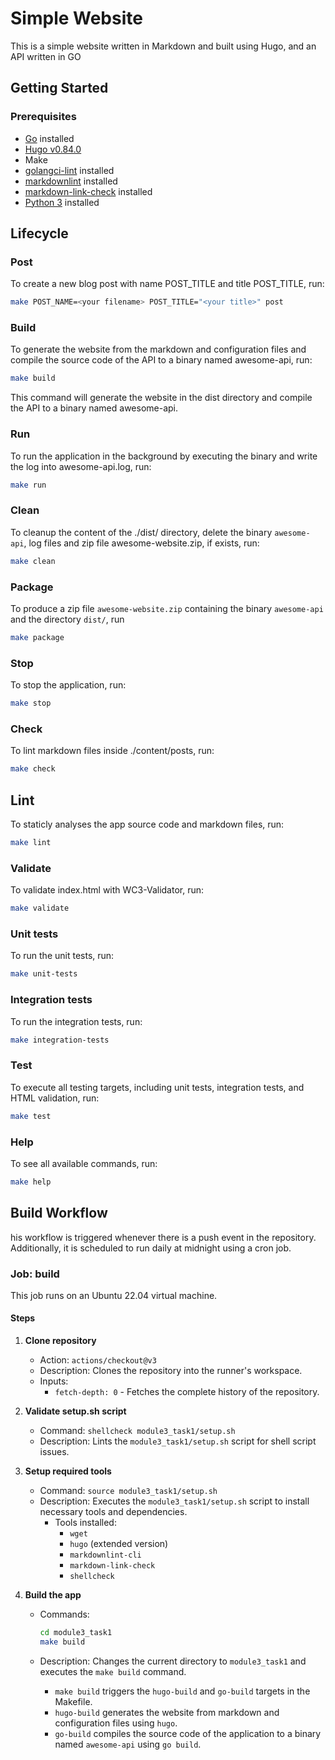 # Simple Website

This is a simple website written in Markdown and built using Hugo, and an API
written in GO

## Getting Started

### Prerequisites

- [Go](https://golang.org/doc/install) installed
- [Hugo v0.84.0](https://github.com/gohugoio/hugo/releases/tag/v0.84.0)
- Make
- [golangci-lint](https://golangci-lint.run/usage/install/) installed
- [markdownlint](https://github.com/igorshubovych/markdownlint-cli) installed
- [markdown-link-check](https://www.npmjs.com/package/markdown-link-check)
installed
- [Python 3](https://www.python.org/downloads/) installed

## Lifecycle

### Post

To create a new blog post with name POST_TITLE and title POST_TITLE, run:

```bash
make POST_NAME=<your filename> POST_TITLE="<your title>" post
```

### Build

To generate the website from the markdown and configuration files and compile
the source code of the API to a binary named awesome-api, run:

```bash
make build
```

This command will generate the website in the dist directory and compile the
API to a binary named awesome-api.

### Run

To run the application in the background by executing the binary and write the
log into awesome-api.log, run:

```bash
make run
```

### Clean

To cleanup the content of the ./dist/ directory, delete the binary
`awesome-api`, log files and zip file awesome-website.zip, if exists, run:

```bash
make clean
```

### Package

To produce a zip file `awesome-website.zip` containing the binary `awesome-api`
and the directory `dist/`, run

```bash
make package
```

### Stop

To stop the application, run:

```bash
make stop
```

### Check

To lint markdown files inside ./content/posts, run:

```bash
make check
```

## Lint

To staticly analyses the app source code and markdown files, run:

```bash
make lint
```

### Validate

To validate index.html with WC3-Validator, run:

```bash
make validate
```

### Unit tests

To run the unit tests, run:

```bash
make unit-tests
```

### Integration tests

To run the integration tests, run:

```bash
make integration-tests
```

### Test

To execute all testing targets, including unit tests, integration tests, and
HTML validation, run:

```bash
make test
```

### Help

To see all available commands, run:

```bash
make help
```

## Build Workflow

his workflow is triggered whenever there is a push event in the repository.
Additionally, it is scheduled to run daily at midnight using a cron job.

### Job: build

This job runs on an Ubuntu 22.04 virtual machine.

#### Steps

1. **Clone repository**
   - Action: `actions/checkout@v3`
   - Description: Clones the repository into the runner's workspace.
   - Inputs:
     - `fetch-depth: 0` - Fetches the complete history of the repository.

2. **Validate setup.sh script**
   - Command: `shellcheck module3_task1/setup.sh`
   - Description: Lints the `module3_task1/setup.sh` script for shell script
   issues.

3. **Setup required tools**
   - Command: `source module3_task1/setup.sh`
   - Description: Executes the `module3_task1/setup.sh` script to install
   necessary tools and dependencies.
     - Tools installed:
       - `wget`
       - `hugo` (extended version)
       - `markdownlint-cli`
       - `markdown-link-check`
       - `shellcheck`

4. **Build the app**
   - Commands:

     ```bash
     cd module3_task1
     make build
     ```

   - Description: Changes the current directory to `module3_task1` and executes
   the `make build` command.
     - `make build` triggers the `hugo-build` and `go-build` targets in the
     Makefile.
     - `hugo-build` generates the website from markdown and configuration files
     using `hugo`.
     - `go-build` compiles the source code of the application to a binary named
     `awesome-api` using `go build`.
